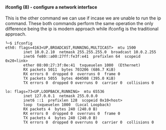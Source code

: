 #### ifconfig (8)         - configure a network interface

This is the other command we can use if incase we are unable to run the ip command. These both commands perform the same operation the only difference being the ip is modern approach while ifconfig is the traditional approach.

```
└─$ ifconfig
eth0: flags=4163<UP,BROADCAST,RUNNING,MULTICAST>  mtu 1500
        inet 10.0.2.10  netmask 255.255.255.0  broadcast 10.0.2.255
        inet6 fe80::a00:27ff:fe3f:e41  prefixlen 64  scopeid 0x20<link>
        ether 08:00:27:3f:0e:41  txqueuelen 1000  (Ethernet)
        RX packets 5011  bytes 703206 (686.7 KiB)
        RX errors 0  dropped 0  overruns 0  frame 0
        TX packets 5055  bytes 404508 (395.0 KiB)
        TX errors 0  dropped 0 overruns 0  carrier 0  collisions 0

lo: flags=73<UP,LOOPBACK,RUNNING>  mtu 65536
        inet 127.0.0.1  netmask 255.0.0.0
        inet6 ::1  prefixlen 128  scopeid 0x10<host>
        loop  txqueuelen 1000  (Local Loopback)
        RX packets 4  bytes 240 (240.0 B)
        RX errors 0  dropped 0  overruns 0  frame 0
        TX packets 4  bytes 240 (240.0 B)
        TX errors 0  dropped 0 overruns 0  carrier 0  collisions 0

```


